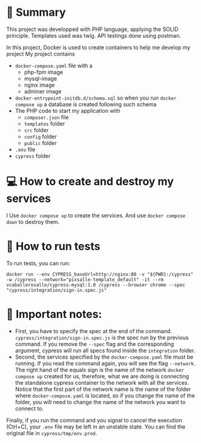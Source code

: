 # :book: Summary
This project was developped with PHP language, applying the SOLID principle.
Templates used was twig.
API testings done using postman.

In this project, Docker is used to create containers to help me develop my project
My project contains
* `docker-compose.yaml` file with a
    * php-fpm image
    * mysql-image
    * nginx image
    * adminer image
* `docker-entrypoint-initdb.d/schema.sql` so when you run `docker compose up` a database is created following such
  schema
* The PHP code to start my application with
    * `composer.json` file
    * `templates` folder
    * `src` folder
    * `config` folder
    * `public` folder
* `.env` file
* `cypress` folder

# :computer: How to create and destroy my services

I Use `docker compose up` to create the services. And use `docker compose down` to destroy them.


# :book: How to run tests
To run tests, you can run:

```
docker run --env CYPRESS_baseUrl=http://nginx:80 -v "${PWD}:/cypress" -w /cypress --network="pixsalle-template_default" -it --rm vcaballerosalle/cypress-mysql:1.0 /cypress --browser chrome --spec "cypress/integration/sign-in.spec.js"
```

# :notebook: Important notes:

* First, you have to specify the spec at the end of the command. `cypress/integration/sign-in.spec.js` is the spec run
  by the previous command. If you remove the `--spec` flag and the corresponding argument, cypress will run all specs
  found inside the `integration` folder.
* Second, the services specified by the `docker-compose.yaml` file must be running. If you read the command again, you
  will see the flag `--network`. The right hand of the equals sign is the name of the network `docker compose up`
  created for us, therefore, what we are doing is connecting the standalone cypress container to the network with all
  the services. Notice that the first part of the network name is the name of the folder where `docker-compose.yaml` is
  located, so if you change the name of the folder, you will need to change the name of the network you want to connect
  to.

Finally, if you run the command and you signal to cancel the execution (Ctrl+C), your `.env` file may be left in an
unstable state. You can find the original file in `cypress/tmp/env.prod`.
